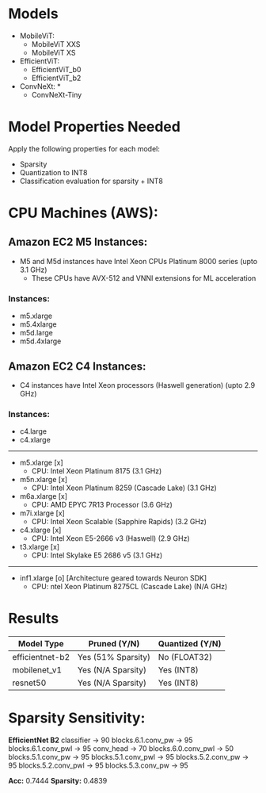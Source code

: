 # Models

* MobileViT:
    * MobileViT XXS
    * MobileViT XS
* EfficientViT:
    * EfficientViT_b0
    * EfficientViT_b2
* ConvNeXt:
    *
    * ConvNeXt-Tiny

# Model Properties Needed

Apply the following properties for each model:
* Sparsity
* Quantization to INT8
* Classification evaluation for sparsity + INT8

# CPU Machines (AWS):

## Amazon EC2 M5 Instances:
* M5 and M5d instances have Intel Xeon CPUs Platinum 8000 series (upto 3.1 GHz)
    * These CPUs have AVX-512 and VNNI extensions for ML acceleration 

### Instances:
* m5.xlarge
* m5.4xlarge
* m5d.large
* m5d.4xlarge

## Amazon EC2 C4 Instances:
* C4 instances have Intel Xeon processors (Haswell generation) (upto 2.9 GHz)

### Instances:
* c4.large
* c4.xlarge

---------------
* m5.xlarge [x]
    * CPU: Intel Xeon Platinum 8175 (3.1 GHz)
* m5n.xlarge [x]
    * CPU: 	Intel Xeon Platinum 8259 (Cascade Lake) (3.1 GHz)
* m6a.xlarge [x]
    * CPU: 	AMD EPYC 7R13 Processor (3.6 GHz)
* m7i.xlarge [x]
    * CPU: Intel Xeon Scalable (Sapphire Rapids) (3.2 GHz)
* c4.xlarge [x]
    * CPU: Intel Xeon E5-2666 v3 (Haswell) (2.9 GHz)
* t3.xlarge [x]
    * CPU: Intel Skylake E5 2686 v5 (3.1 GHz)
---------------

* inf1.xlarge [o] [Architecture geared towards Neuron SDK]
    * CPU: ntel Xeon Platinum 8275CL (Cascade Lake) (N/A GHz)


# Results

| Model Type | Pruned (Y/N) | Quantized (Y/N) |
| ---------- | ------------ | --------------- |
| efficientnet-b2 | Yes (51% Sparsity) | No (FLOAT32) |
| mobilenet_v1 | Yes (N/A Sparsity) | Yes (INT8) |
| resnet50 | Yes (N/A Sparsity) | Yes (INT8) |


# Sparsity Sensitivity:

**EfficientNet B2**
classifier -> 90
blocks.6.1.conv_pw -> 95
blocks.6.1.conv_pwl -> 95
conv_head -> 70
blocks.6.0.conv_pwl -> 50
blocks.5.1.conv_pw -> 95
blocks.5.1.conv_pwl -> 95
blocks.5.2.conv_pw -> 95
blocks.5.2.conv_pwl -> 95
blocks.5.3.conv_pw -> 95

**Acc:** 0.7444
**Sparsity:** 0.4839